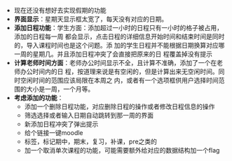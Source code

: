 - 现在还没有想好去实现假期的功能
- **界面显示**：星期天显示框太宽了，每天没有对应的日期。
- **添加日程功能**：学生方面：添加超过一小时的日程只有一小时的格子被占用，添加的日程每一周
都会显示，点击日程的详细信息开始时间和结束时间是同时的，导入课程时间也是这个问题。添
加的学生日程并不能根据日期换算对应哪一周的星期几。并且添加日程冲突了会直接把原来的日
程覆盖掉没有提示
- **计算老师时间方面**：老师办公时间显示不全，且计算不准确，添加了一个在老师办公时间内的日
程，按道理来说是有空闲的，但是计算出来无空闲时间。同时空闲时间的范围应该局限在本周之
内，或者有一个选项框供用户选择时间范围的大小是一周，一个月等。
- **考虑添加的功能**：
    - 添加一个删除日程功能，对应删除日程的操作或者修改日程信息的操作
    - 筛选选择或者输入日期自动跳转到那一周的界面
    - 新添加日程冲突了弹出提示
    - 给个链接一键moodle
    - 标签，标记期中，期末，复习，补课，pre之类的
    - 加一个取消单次课程的功能，可能需要额外给对应的数据结构加一个flag